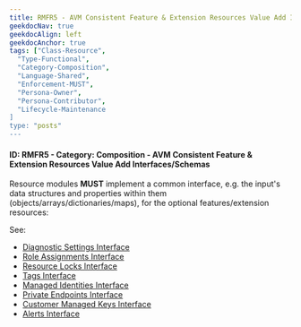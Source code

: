 ```yaml
---
title: RMFR5 - AVM Consistent Feature & Extension Resources Value Add Interfaces/Schemas
geekdocNav: true
geekdocAlign: left
geekdocAnchor: true
tags: ["Class-Resource",
  "Type-Functional",
  "Category-Composition",
  "Language-Shared",
  "Enforcement-MUST",
  "Persona-Owner",
  "Persona-Contributor",
  "Lifecycle-Maintenance
]
type: "posts"
---
```


#### ID: RMFR5 - Category: Composition - AVM Consistent Feature & Extension Resources Value Add Interfaces/Schemas

Resource modules **MUST** implement a common interface, e.g. the input's data structures and properties within them (objects/arrays/dictionaries/maps), for the optional features/extension resources:

See:

- [Diagnostic Settings Interface](/Azure-Verified-Modules/specs/shared/interfaces/#diagnostic-settings)
- [Role Assignments Interface](/Azure-Verified-Modules/specs/shared/interfaces/#role-assignments)
- [Resource Locks Interface](/Azure-Verified-Modules/specs/shared/interfaces/#resource-locks)
- [Tags Interface](/Azure-Verified-Modules/specs/shared/interfaces/#tags)
- [Managed Identities Interface](/Azure-Verified-Modules/specs/shared/interfaces/#managed-identities)
- [Private Endpoints Interface](/Azure-Verified-Modules/specs/shared/interfaces/#private-endpoints)
- [Customer Managed Keys Interface](/Azure-Verified-Modules/specs/shared/interfaces/#customer-managed-keys)
- [Alerts Interface](/Azure-Verified-Modules/specs/shared/interfaces/#azure-monitor-alerts)
